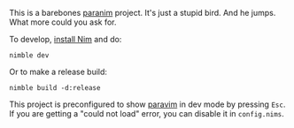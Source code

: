 This is a barebones [paranim](https://github.com/paranim/paranim) project. It's just a stupid bird. And he jumps. What more could you ask for.

To develop, [install Nim](https://nim-lang.org/install.html) and do:

```
nimble dev
```

Or to make a release build:

```
nimble build -d:release
```

This project is preconfigured to show [paravim](https://github.com/paranim/paravim) in dev mode by pressing `Esc`. If you are getting a "could not load" error, you can disable it in `config.nims`.
